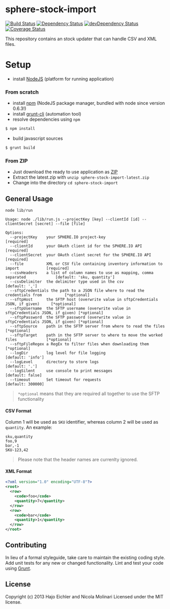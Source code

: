 # sphere-stock-import

[![Build Status](https://secure.travis-ci.org/sphereio/sphere-stock-import.png?branch=master)](http://travis-ci.org/sphereio/sphere-stock-import) [![Dependency Status](https://david-dm.org/sphereio/sphere-stock-import.png?theme=shields.io)](https://david-dm.org/sphereio/sphere-stock-import) [![devDependency Status](https://david-dm.org/sphereio/sphere-stock-import/dev-status.png?theme=shields.io)](https://david-dm.org/sphereio/sphere-stock-import#info=devDependencies) [![Coverage Status](https://img.shields.io/coveralls/sphereio/sphere-stock-import.svg)](https://coveralls.io/r/sphereio/sphere-stock-import?branch=master)

This repository contains an stock updater that can handle CSV and XML files.

# Setup

* install [NodeJS](http://support.sphere.io/knowledgebase/articles/307722-install-nodejs-and-get-a-component-running) (platform for running application)

### From scratch

* install [npm](http://gruntjs.com/getting-started) (NodeJS package manager, bundled with node since version 0.6.3!)
* install [grunt-cli](http://gruntjs.com/getting-started) (automation tool)
*  resolve dependencies using `npm`
```bash
$ npm install
```
* build javascript sources
```bash
$ grunt build
```

### From ZIP

* Just download the ready to use application as [ZIP](https://github.com/sphereio/sphere-stock-import/archive/latest.zip)
* Extract the latest.zip with `unzip sphere-stock-import-latest.zip`
* Change into the directory `cd sphere-stock-import`

## General Usage

```
node lib/run

Usage: node ./lib/run.js --projectKey [key] --clientId [id] --clientSecret [secret] --file [file]

Options:
  --projectKey    your SPHERE.IO project-key                                            [required]
  --clientId      your OAuth client id for the SPHERE.IO API                            [required]
  --clientSecret  your OAuth client secret for the SPHERE.IO API                        [required]
  --file          XML or CSV file containing inventory information to import            [required]
  --csvHeaders    a list of column names to use as mapping, comma separated             [default: 'sku, quantity']
  --csvDelimiter  the delimiter type used in the csv                                    [default: ',']
  --sftpCredentials the path to a JSON file where to read the credentials from          [*optional]
  --sftpHost      the SFTP host (overwrite value in sftpCredentials JSON, if given)     [*optional]
  --sftpUsername  the SFTP username (overwrite value in sftpCredentials JSON, if given) [*optional]
  --sftpPassword  the SFTP password (overwrite value in sftpCredentials JSON, if given) [*optional]
  --sftpSource    path in the SFTP server from where to read the files                  [*optional]
  --sftpTarget    path in the SFTP server to where to move the worked files             [*optional]
  --sftpFileRegex a RegEx to filter files when downloading them                         [*optional]
  --logDir        log level for file logging                                            [default: 'info']
  --logLevel      directory to store logs                                               [default: '.']
  --logSilent     use console to print messages                                         [default: false]
  --timeout       Set timeout for requests                                              [default: 300000]
```
> `*optional` means that they are required all together to use the SFTP functionality

#### CSV Format

Column 1 will be used as `SKU` identifier, whereas column 2 will be used as `quantity`.
An example:
```
sku,quantity
foo,9
bar,-1
SKU-123,42
```

> Please note that the header names are currenlty ignored.

#### XML Format

```xml
<?xml version="1.0" encoding="UTF-8"?>
<root>
  <row>
    <code>foo</code>
    <quantity>7</quantity>
  </row>
  <row>
    <code>bar</code>
    <quantity>1</quantity>
  </row>
</root>
```

## Contributing
In lieu of a formal styleguide, take care to maintain the existing coding style. Add unit tests for any new or changed functionality. Lint and test your code using [Grunt](http://gruntjs.com/).

## License
Copyright (c) 2013 Hajo Eichler and Nicola Molinari
Licensed under the MIT license.